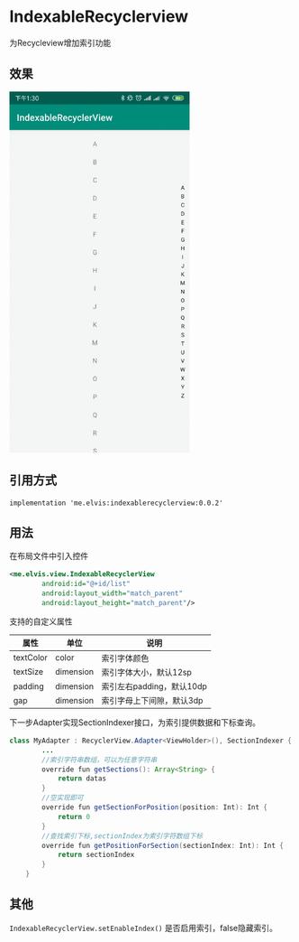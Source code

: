 # IndexableRecyclerview
为Recycleview增加索引功能
## 效果
<img src="sample.gif" width="320px"/>

## 引用方式

```
implementation 'me.elvis:indexablerecyclerview:0.0.2'
```

## 用法

在布局文件中引入控件

```xml
<me.elvis.view.IndexableRecyclerView
        android:id="@+id/list"
        android:layout_width="match_parent"
        android:layout_height="match_parent"/>
```
支持的自定义属性

| 属性      | 单位      | 说明                      |
| --------- | --------- | ------------------------- |
| textColor | color     | 索引字体颜色              |
| textSize  | dimension | 索引字体大小，默认12sp    |
| padding   | dimension | 索引左右padding，默认10dp |
| gap       | dimension | 索引字母上下间隙，默认3dp |

下一步Adapter实现SectionIndexer接口，为索引提供数据和下标查询。

```java
class MyAdapter : RecyclerView.Adapter<ViewHolder>(), SectionIndexer {
        ...
        //索引字符串数组，可以为任意字符串
        override fun getSections(): Array<String> {
            return datas
        }
        //空实现即可
        override fun getSectionForPosition(position: Int): Int {
            return 0
        }
        //查找索引下标,sectionIndex为索引字符数组下标
        override fun getPositionForSection(sectionIndex: Int): Int {
            return sectionIndex
        }
    }
```
## 其他

`IndexableRecyclerView.setEnableIndex()` 是否启用索引，false隐藏索引。